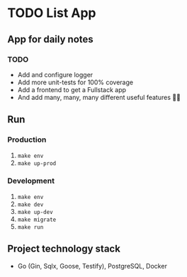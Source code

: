 # TODO List App

## App for daily notes 

### TODO

* Add and configure logger
* Add more unit-tests for 100% coverage
* Add a frontend to get a Fullstack app
* And add many, many, many different useful features 👨‍💻

## Run
### Production

1. `make env`
2. `make up-prod`

### Development

1. `make env`
2. `make dev`
3. `make up-dev`
4. `make migrate`
5. `make run`

## Project technology stack

* Go (Gin, Sqlx, Goose, Testify), PostgreSQL, Docker
